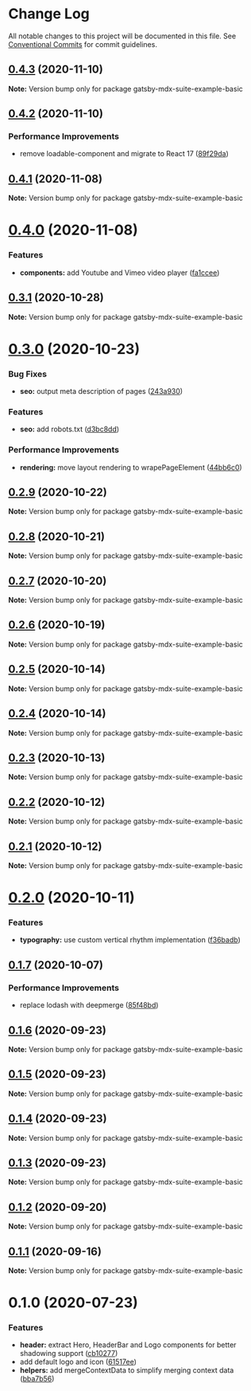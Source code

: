 # Change Log

All notable changes to this project will be documented in this file.
See [Conventional Commits](https://conventionalcommits.org) for commit guidelines.

## [0.4.3](https://github.com/axe312ger/gatsby-mdx-suite/compare/gatsby-mdx-suite-example-basic@0.4.2...gatsby-mdx-suite-example-basic@0.4.3) (2020-11-10)

**Note:** Version bump only for package gatsby-mdx-suite-example-basic





## [0.4.2](https://github.com/axe312ger/gatsby-mdx-suite/compare/gatsby-mdx-suite-example-basic@0.4.1...gatsby-mdx-suite-example-basic@0.4.2) (2020-11-10)


### Performance Improvements

* remove loadable-component and migrate to React 17 ([89f29da](https://github.com/axe312ger/gatsby-mdx-suite/commit/89f29da1dc1a064638d77d6a614bfb5fad9efef9))





## [0.4.1](https://github.com/axe312ger/gatsby-mdx-suite/compare/gatsby-mdx-suite-example-basic@0.4.0...gatsby-mdx-suite-example-basic@0.4.1) (2020-11-08)

**Note:** Version bump only for package gatsby-mdx-suite-example-basic





# [0.4.0](https://github.com/axe312ger/gatsby-mdx-suite/compare/gatsby-mdx-suite-example-basic@0.3.1...gatsby-mdx-suite-example-basic@0.4.0) (2020-11-08)


### Features

* **components:** add Youtube and Vimeo video player ([fa1ccee](https://github.com/axe312ger/gatsby-mdx-suite/commit/fa1ccee222843058f2ff1d85eea088df0cf601cb))





## [0.3.1](https://github.com/axe312ger/gatsby-mdx-suite/compare/gatsby-mdx-suite-example-basic@0.3.0...gatsby-mdx-suite-example-basic@0.3.1) (2020-10-28)

**Note:** Version bump only for package gatsby-mdx-suite-example-basic





# [0.3.0](https://github.com/axe312ger/gatsby-mdx-suite/compare/gatsby-mdx-suite-example-basic@0.2.9...gatsby-mdx-suite-example-basic@0.3.0) (2020-10-23)


### Bug Fixes

* **seo:** output meta description of pages ([243a930](https://github.com/axe312ger/gatsby-mdx-suite/commit/243a930bba3f498c4ea778e00346f14615617de8))


### Features

* **seo:** add robots.txt ([d3bc8dd](https://github.com/axe312ger/gatsby-mdx-suite/commit/d3bc8dd72bf4a55ab2bddfaab061d806f4ad2a73))


### Performance Improvements

* **rendering:** move layout rendering to wrapePageElement ([44bb6c0](https://github.com/axe312ger/gatsby-mdx-suite/commit/44bb6c0db630460fdee9c2c6691234bcc015e034))





## [0.2.9](https://github.com/axe312ger/gatsby-mdx-suite/compare/gatsby-mdx-suite-example-basic@0.2.8...gatsby-mdx-suite-example-basic@0.2.9) (2020-10-22)

**Note:** Version bump only for package gatsby-mdx-suite-example-basic





## [0.2.8](https://github.com/axe312ger/gatsby-mdx-suite/compare/gatsby-mdx-suite-example-basic@0.2.7...gatsby-mdx-suite-example-basic@0.2.8) (2020-10-21)

**Note:** Version bump only for package gatsby-mdx-suite-example-basic





## [0.2.7](https://github.com/axe312ger/gatsby-mdx-suite/compare/gatsby-mdx-suite-example-basic@0.2.6...gatsby-mdx-suite-example-basic@0.2.7) (2020-10-20)

**Note:** Version bump only for package gatsby-mdx-suite-example-basic





## [0.2.6](https://github.com/axe312ger/gatsby-mdx-suite/compare/gatsby-mdx-suite-example-basic@0.2.5...gatsby-mdx-suite-example-basic@0.2.6) (2020-10-19)

**Note:** Version bump only for package gatsby-mdx-suite-example-basic





## [0.2.5](https://github.com/axe312ger/gatsby-mdx-suite/compare/gatsby-mdx-suite-example-basic@0.2.4...gatsby-mdx-suite-example-basic@0.2.5) (2020-10-14)

**Note:** Version bump only for package gatsby-mdx-suite-example-basic





## [0.2.4](https://github.com/axe312ger/gatsby-mdx-suite/compare/gatsby-mdx-suite-example-basic@0.2.3...gatsby-mdx-suite-example-basic@0.2.4) (2020-10-14)

**Note:** Version bump only for package gatsby-mdx-suite-example-basic





## [0.2.3](https://github.com/axe312ger/gatsby-mdx-suite/compare/gatsby-mdx-suite-example-basic@0.2.2...gatsby-mdx-suite-example-basic@0.2.3) (2020-10-13)

**Note:** Version bump only for package gatsby-mdx-suite-example-basic





## [0.2.2](https://github.com/axe312ger/gatsby-mdx-suite/compare/gatsby-mdx-suite-example-basic@0.2.1...gatsby-mdx-suite-example-basic@0.2.2) (2020-10-12)

**Note:** Version bump only for package gatsby-mdx-suite-example-basic





## [0.2.1](https://github.com/axe312ger/gatsby-mdx-suite/compare/gatsby-mdx-suite-example-basic@0.2.0...gatsby-mdx-suite-example-basic@0.2.1) (2020-10-12)

**Note:** Version bump only for package gatsby-mdx-suite-example-basic





# [0.2.0](https://github.com/axe312ger/gatsby-mdx-suite/compare/gatsby-mdx-suite-example-basic@0.1.7...gatsby-mdx-suite-example-basic@0.2.0) (2020-10-11)


### Features

* **typography:** use custom vertical rhythm implementation ([f36badb](https://github.com/axe312ger/gatsby-mdx-suite/commit/f36badb555cd944de0119bb9c6218e413bccb7a9))





## [0.1.7](https://github.com/axe312ger/gatsby-mdx-suite/compare/gatsby-mdx-suite-example-basic@0.1.6...gatsby-mdx-suite-example-basic@0.1.7) (2020-10-07)


### Performance Improvements

* replace lodash with deepmerge ([85f48bd](https://github.com/axe312ger/gatsby-mdx-suite/commit/85f48bd1b80904e6df358bf2f4c233ee1b781d83))





## [0.1.6](https://github.com/axe312ger/gatsby-mdx-suite/compare/gatsby-mdx-suite-example-basic@0.1.5...gatsby-mdx-suite-example-basic@0.1.6) (2020-09-23)

**Note:** Version bump only for package gatsby-mdx-suite-example-basic





## [0.1.5](https://github.com/axe312ger/gatsby-mdx-suite/compare/gatsby-mdx-suite-example-basic@0.1.4...gatsby-mdx-suite-example-basic@0.1.5) (2020-09-23)

**Note:** Version bump only for package gatsby-mdx-suite-example-basic





## [0.1.4](https://github.com/axe312ger/gatsby-mdx-suite/compare/gatsby-mdx-suite-example-basic@0.1.3...gatsby-mdx-suite-example-basic@0.1.4) (2020-09-23)

**Note:** Version bump only for package gatsby-mdx-suite-example-basic





## [0.1.3](https://github.com/axe312ger/gatsby-mdx-suite/compare/gatsby-mdx-suite-example-basic@0.1.2...gatsby-mdx-suite-example-basic@0.1.3) (2020-09-23)

**Note:** Version bump only for package gatsby-mdx-suite-example-basic





## [0.1.2](https://github.com/axe312ger/gatsby-mdx-suite/compare/gatsby-mdx-suite-example-basic@0.1.1...gatsby-mdx-suite-example-basic@0.1.2) (2020-09-20)

**Note:** Version bump only for package gatsby-mdx-suite-example-basic





## [0.1.1](https://github.com/axe312ger/gatsby-mdx-suite/compare/gatsby-mdx-suite-example-basic@0.1.0...gatsby-mdx-suite-example-basic@0.1.1) (2020-09-16)

**Note:** Version bump only for package gatsby-mdx-suite-example-basic





# 0.1.0 (2020-07-23)


### Features

* **header:** extract Hero, HeaderBar and Logo components for better shadowing support ([cb10277](https://github.com/axe312ger/gatsby-mdx-suite/commit/cb10277c4fa9fe5182f689e9b0f17a14616d6c09))
* add default logo and icon ([61517ee](https://github.com/axe312ger/gatsby-mdx-suite/commit/61517ee373c7a9b391fde28cd76e1e983b7e1eda))
* **helpers:** add mergeContextData to simplify merging context data ([bba7b56](https://github.com/axe312ger/gatsby-mdx-suite/commit/bba7b561799d6775eecc2318ef912313532819dc))
